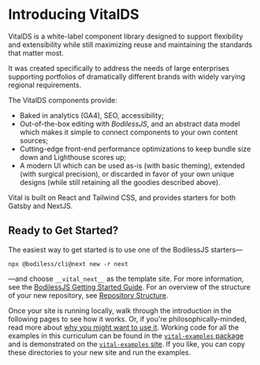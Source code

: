 # Introducing VitalDS

VitalDS is a white-label component library designed to support flexibility and extensibility while
still maximizing reuse and maintaining the standards that matter most.

It was created specifically to address the needs of large enterprises supporting portfolios of
dramatically different brands with widely varying regional requirements.

The VitalDS components provide:

- Baked in analytics (GA4), SEO, accessibility;
- Out-of-the-box editing with _BodilessJS_, and an abstract data model which makes it simple to
  connect components to your own content sources;
- Cutting-edge front-end performance optimizations to keep bundle size down and Lighthouse scores
  up;
- A modern UI which can be used as-is (with basic theming), extended (with surgical precision), or
  discarded in favor of your own unique designs (while still retaining all the goodies described
  above).

Vital is built on React and Tailwind CSS, and provides starters for both Gatsby and NextJS.

## Ready to Get Started?

The easiest way to get started is to use one of the BodilessJS starters—

```shell
npx @bodiless/cli@next new -r next
```

—and choose `__vital_next__` as the template site. For more information, see the [BodilessJS Getting
Started Guide](/About/GettingStarted). For an overview of the structure of your new repository, see
[Repository Structure](../../Guides/RepositoryStructure).

Once your site is running locally, walk through the introduction in the following pages to see how
it works. Or, if you're philosophically-minded, read more about [why you might want to use
it](./WhyVital). Working code for all the examples in this curriculum can be found in the
[`vital-examples` package](https://github.com/johnsonandjohnson/Bodiless-JS/tree/main/packages/vital-examples ':target=_blank')
and is demonstrated on the
[`vital-examples` site](https://github.com/johnsonandjohnson/Bodiless-JS/tree/main/sites/vital-examples ':target=_blank').
If you like, you can copy these directories to your new site and run the examples.
